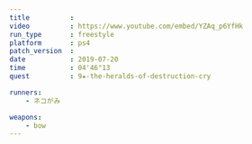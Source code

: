 ```yaml
---
title          :
video          : https://www.youtube.com/embed/YZAq_p6YfHk
run_type       : freestyle
platform       : ps4
patch_version  : 
date           : 2019-07-20
time           : 04'46"13
quest          : 9★-the-heralds-of-destruction-cry

runners:
    - ネコがみ

weapons:
    - bow
---
```

